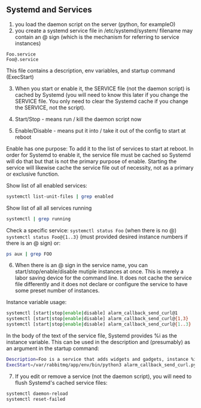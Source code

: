 ## Systemd and Services

1. you load the daemon script on the server (python, for exampleO)
2. you create a systemd service file in   /etc/systemd/system/
   filename may contain an @ sign (which is the mechanism for referring to service instances)
        
```
Foo.service 
Foo@.service
```
This file contains a description, env variables, and startup command (ExecStart)

3.  When you start or enable it,  the SERVICE file (not the daemon script) is cached by Systemd (you will need to know this later if you change the SERVICE file. You only need to clear the Systemd cache if you change the SERVICE, not the script).

4.  Start/Stop - means run / kill the daemon script now

5.  Enable/Disable - means put it into / take it out of the config to start at reboot

Enable has one purpose:  To add it to the list of services to start at reboot.
In order for Systemd to enable it, the service file must be cached so Systemd will do that but that is not the primary purpose of enable.  Starting the service will likewise cache the service file out of necessity, not as a primary or exclusive function.

Show list of all enabled services:
```sh
systemctl list-unit-files | grep enabled
````
Show list of all all services running
```sh
systemctl | grep running
```
Check a specific service:
`systemctl status Foo`        (when there is no @)
`systemctl status Foo@{1..3}`  (must provided desired instance numbers if there is an @ sign)
or:
```sh
ps aux | grep FOO
```

6.  When there is an @ sign in the service name,  you can   start/stop/enable/disable   mutiple instances at once.
This is merely a labor saving device for the command line.  It does not cache the service file differently and it does not declare or configure the service to have some preset number of instances.

Instance variable usage:
        
```sh
systemctl [start|stop|enable|disable] alarm_callback_send_curl@1           Just instance 1
systemctl [start|stop|enable|disable] alarm_callback_send_curl@{1,3}       Just instances 1 and 3
systemctl [start|stop|enable|disable] alarm_callback_send_curl@{1..3}      All instances from 1 - 3
```

In the body of the text of the service file, Systemd provides %i as the instance variable.  This can be used in the description and (presumably) as an argument in the startup command:

```sh
Description=Foo is a service that adds widgets and gadgets, instance %i
ExecStart=/var/rabbitmq/app/env/bin/python3 alarm_callback_send_curl.py foo %i bar
```

7.  If you edit or remove a service (not the daemon script),  you will need to flush Systemd's cached service files: 

```sh
systemctl daemon-reload
systemctl reset-failed
```
